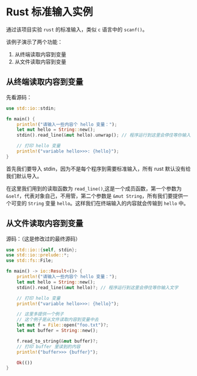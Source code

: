 # Rust 标准输入实例

通过该项目实验 `rust` 的标准输入，类似 `c` 语言中的 `scanf()`。

该例子演示了两个功能：

1. 从终端读取内容到变量
2. 从文件读取内容到变量

## 从终端读取内容到变量

先看源码：

```rust
use std::io::stdin;

fn main() {
    println!("请输入一些内容个 hello 变量：");
    let mut hello = String::new();
    stdin().read_line(&mut hello).unwrap(); // 程序运行到这里会停住等你输入文字

    // 打印 hello 变量
    println!("variable hello>>>: {hello}");
}
```

首先我们要导入 stdin，因为不是每个程序到需要标准输入，所有 rust 默认没有给我们默认导入。

在这里我们用到的读取函数为 `read_line()`,这是一个成员函数，第一个参数为 `&self`，代表对象自己，不用管，第二个参数是 `&mut String`，所有我们要提供一个可变的 `String` 变量 `hello`。这样我们在终端输入的内容就会传输到 `hello` 中。

## 从文件读取内容到变量

源码：（这是修改过的最终源码）

```rust
use std::io::{self, stdin};
use std::io::prelude::*;
use std::fs::File;

fn main() -> io::Result<()> {
    println!("请输入一些内容个 hello 变量：");
    let mut hello = String::new();
    stdin().read_line(&mut hello)?; // 程序运行到这里会停住等你输入文字

    // 打印 hello 变量
    println!("variable hello>>>: {hello}");

    // 这里多提供一个例子
    // 这个例子是从文件读取内容到变量中去
    let mut f = File::open("foo.txt")?;
    let mut buffer = String::new();

    f.read_to_string(&mut buffer)?;
    // 打印 buffer 里读到的内容
    println!("buffer>>> {buffer}");

    Ok(())
}
```
